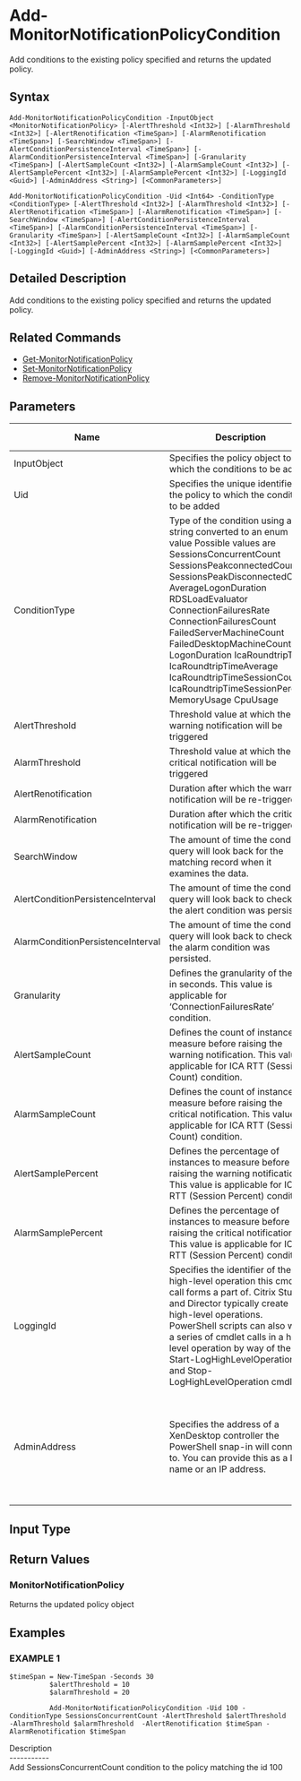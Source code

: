 ﻿# Add-MonitorNotificationPolicyCondition

   Add conditions to the existing policy specified and returns the updated policy.

## Syntax
```
Add-MonitorNotificationPolicyCondition -InputObject <MonitorNotificationPolicy> [-AlertThreshold <Int32>] [-AlarmThreshold <Int32>] [-AlertRenotification <TimeSpan>] [-AlarmRenotification <TimeSpan>] [-SearchWindow <TimeSpan>] [-AlertConditionPersistenceInterval <TimeSpan>] [-AlarmConditionPersistenceInterval <TimeSpan>] [-Granularity <TimeSpan>] [-AlertSampleCount <Int32>] [-AlarmSampleCount <Int32>] [-AlertSamplePercent <Int32>] [-AlarmSamplePercent <Int32>] [-LoggingId <Guid>] [-AdminAddress <String>] [<CommonParameters>]

Add-MonitorNotificationPolicyCondition -Uid <Int64> -ConditionType <ConditionType> [-AlertThreshold <Int32>] [-AlarmThreshold <Int32>] [-AlertRenotification <TimeSpan>] [-AlarmRenotification <TimeSpan>] [-SearchWindow <TimeSpan>] [-AlertConditionPersistenceInterval <TimeSpan>] [-AlarmConditionPersistenceInterval <TimeSpan>] [-Granularity <TimeSpan>] [-AlertSampleCount <Int32>] [-AlarmSampleCount <Int32>] [-AlertSamplePercent <Int32>] [-AlarmSamplePercent <Int32>] [-LoggingId <Guid>] [-AdminAddress <String>] [<CommonParameters>]
```

## Detailed Description
   Add conditions to the existing policy specified and returns the updated policy.

## Related Commands
  * [Get-MonitorNotificationPolicy](Get-MonitorNotificationPolicy.html)
  * [Set-MonitorNotificationPolicy](Set-MonitorNotificationPolicy.html)
  * [Remove-MonitorNotificationPolicy](Remove-MonitorNotificationPolicy.html)
## Parameters

| Name   | Description | Required? | Pipeline Input | Default Value |
| --- | --- | --- | --- | --- |
| InputObject | Specifies the policy object to which the conditions to be added | true | true (ByValue) |  |
| Uid | Specifies the unique identifier of the policy to which the conditions to be added | true | false |  |
| ConditionType | Type of the condition using a text string converted to an enum value Possible values are SessionsConcurrentCount SessionsPeakconnectedCount SessionsPeakDisconnectedCount AverageLogonDuration RDSLoadEvaluator ConnectionFailuresRate ConnectionFailuresCount FailedServerMachineCount FailedDesktopMachineCount LogonDuration IcaRoundtripTime IcaRoundtripTimeAverage IcaRoundtripTimeSessionCount IcaRoundtripTimeSessionPercent MemoryUsage CpuUsage | true | false |  |
| AlertThreshold | Threshold value at which the warning notification will be triggered | false | false |  |
| AlarmThreshold | Threshold value at which the critical notification will be triggered | false | false |  |
| AlertRenotification | Duration after which the warning notification will be re-triggered | false | false |  |
| AlarmRenotification | Duration after which the critical notification will be re-triggered | false | false |  |
| SearchWindow | The amount of time the condition query will look back for the matching record when it examines the data. | false | false |  |
| AlertConditionPersistenceInterval | The amount of time the condition query will look back to check if the alert condition was persisted. | false | false |  |
| AlarmConditionPersistenceInterval | The amount of time the condition query will look back to check if the alarm condition was persisted. | false | false |  |
| Granularity | Defines the granularity of the rate in seconds. This value is applicable for ‘ConnectionFailuresRate’ condition. | false | false |  |
| AlertSampleCount | Defines the count of instances to measure before raising the warning notification. This value is applicable for ICA RTT (Session Count) condition. | false | false |  |
| AlarmSampleCount | Defines the count of instances to measure before raising the critical notification. This value is applicable for ICA RTT (Session Count) condition. | false | false |  |
| AlertSamplePercent | Defines the percentage of instances to measure before raising the warning notification. This value is applicable for ICA RTT (Session Percent) condition. | false | false |  |
| AlarmSamplePercent | Defines the percentage of instances to measure before raising the critical notification. This value is applicable for ICA RTT (Session Percent) condition. | false | false |  |
| LoggingId | Specifies the identifier of the high-level operation this cmdlet call forms a part of. Citrix Studio and Director typically create high-level operations. PowerShell scripts can also wrap a series of cmdlet calls in a high-level operation by way of the Start-LogHighLevelOperation and Stop-LogHighLevelOperation cmdlets. | false | false |  |
| AdminAddress | Specifies the address of a XenDesktop controller the PowerShell snap-in will connect to. You can provide this as a host name or an IP address. | false | false | Localhost. Once a value is provided by any cmdlet, this value becomes the default. |

## Input Type
### 
   
## Return Values
### MonitorNotificationPolicy
   Returns the updated policy object
## Examples

### EXAMPLE 1
```
$timeSpan = New-TimeSpan -Seconds 30
          $alertThreshold = 10
          $alarmThreshold = 20
          
          Add-MonitorNotificationPolicyCondition -Uid 100 -ConditionType SessionsConcurrentCount -AlertThreshold $alertThreshold -AlarmThreshold $alarmThreshold  -AlertRenotification $timeSpan -AlarmRenotification $timeSpan
```
   Description<br>-----------<br>Add SessionsConcurrentCount condition to the policy matching the id 100
